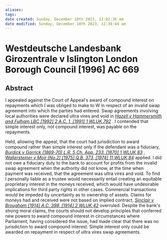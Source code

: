 ```yaml
---
aliases: 
tags: 
date created: Sunday, December 10th 2023, 12:02:36 am
date modified: Sunday, December 10th 2023, 12:38:44 am
---
```


# Westdeutsche Landesbank Girozentrale v Islington London Borough Council [1996] AC 669

## Abstract

I appealed against the Court of Appeal's award of compound interest on repayments which I was obliged to make to W in respect of an invalid swap agreement into which the parties had entered. Swap agreements involving local authorities were declared ultra vires and void in _[Hazell v Hammersmith and Fulham LBC [1992] 2 A.C. 1, [1991] 1 WLUK 792](https://uk.westlaw.com/Document/IBBDEA8C0E42711DA8FC2A0F0355337E9/View/FullText.html?originationContext=document&transitionType=DocumentItem&ppcid=88d3a8444b594205b73fab3989cda9a6&contextData=(sc.Default))_ . I contended that simple interest only, not compound interest, was payable on the repayments.

Held, allowing the appeal, that the court had jurisdiction to award compound rather than simple interest only if the defendant was a fiduciary, _[Burdick v Garrick (1869-70) L.R. 5 Ch. App. 233, [1870] 1 WLUK 83](https://uk.westlaw.com/Document/I7D692070E42711DA8FC2A0F0355337E9/View/FullText.html?originationContext=document&transitionType=DocumentItem&ppcid=88d3a8444b594205b73fab3989cda9a6&contextData=(sc.Default))_ , _[Wallersteiner v Moir (No.2) [1975] Q.B. 373, [1974] 11 WLUK 84](https://uk.westlaw.com/Document/IEFC8CCF0E42811DA8FC2A0F0355337E9/View/FullText.html?originationContext=document&transitionType=DocumentItem&ppcid=88d3a8444b594205b73fab3989cda9a6&contextData=(sc.Default))_ applied. I did not owe a fiduciary duty to the bank to account for profits from the invalid swap agreement when the authority did not know, at the time when payment was received, that the agreement was ultra vires and void. To find I personally liable as a trustee would necessarily entail creating an equitable proprietary interest in the moneys received, which would have undesirable implications for third party rights in other cases. Commercial transactions would be impeded by uncertainty as to ownership of assets. Claims for moneys had and received were not based on implied contract, _[Sinclair v Brougham [1914] A.C. 398, [1914] 2 WLUK 42](https://uk.westlaw.com/Document/IA8D447C1E42811DA8FC2A0F0355337E9/View/FullText.html?originationContext=document&transitionType=DocumentItem&ppcid=88d3a8444b594205b73fab3989cda9a6&contextData=(sc.Default))_ overruled. Despite the bank's strong moral claims, the courts should not develop principles that conferred new powers to award compound interest in circumstances where Parliament, having considered the issue, had made clear that there was no jurisdiction to award compound interest. Simple interest only could be awarded on repayment in respect of ultra vires swap agreements.
